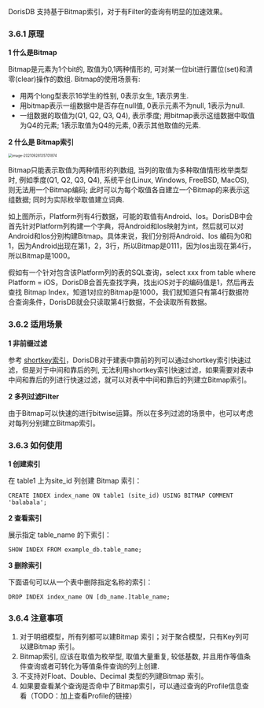 DorisDB 支持基于Bitmap索引，对于有Filter的查询有明显的加速效果。

### 3.6.1 原理

**1 什么是Bitmap**

Bitmap是元素为1个bit的, 取值为0,1两种情形的, 可对某一位bit进行置位(set)和清零(clear)操作的数组. Bitmap的使用场景有:

- 用两个long型表示16学生的性别, 0表示女生, 1表示男生.
- 用bitmap表示一组数据中是否存在null值, 0表示元素不为null, 1表示为null.
- 一组数据的取值为(Q1, Q2, Q3, Q4), 表示季度; 用bitmap表示这组数据中取值为Q4的元素; 1表示取值为Q4的元素, 0表示其他取值的元素.





**2 什么是 Bitmap索引**

<img src="/Users/zyw/Library/Application Support/typora-user-images/image-20210928135701874.png" alt="image-20210928135701874" style="zoom:50%;" />



Bitmap只能表示取值为两种情形的列数组, 当列的取值为多种取值情形枚举类型时, 例如季度(Q1, Q2, Q3, Q4),  系统平台(Linux, Windows, FreeBSD, MacOS), 则无法用一个Bitmap编码; 此时可以为每个取值各自建立一个Bitmap的来表示这组数据; 同时为实际枚举取值建立词典.



如上图所示，Platform列有4行数据，可能的取值有Android、Ios。DorisDB中会首先针对Platform列构建一个字典，将Android和Ios映射为int，然后就可以对Android和Ios分别构建Bitmap。具体来说，我们分别将Android、Ios 编码为0和1，因为Android出现在第1，2，3行，所以Bitmap是0111，因为Ios出现在第4行，所以Bitmap是1000。



假如有一个针对包含该Platform列的表的SQL查询，select xxx from table where Platform = iOS，DorisDB会首先查找字典，找出iOS对于的编码值是1，然后再去查找 Bitmap Index，知道1对应的Bitmap是1000，我们就知道只有第4行数据符合查询条件，DorisDB就会只读取第4行数据，不会读取所有数据。



### 3.6.2 适用场景

**1 非前缀过滤**

参考 [shortkey索引](https://www.kancloud.cn/dorisdb/dorisdb/2142136)，DorisDB对于建表中靠前的列可以通过shortkey索引快速过滤，但是对于中间和靠后的列, 无法利用shortkey索引快速过滤，如果需要对表中中间和靠后的列进行快速过滤，就可以对表中中间和靠后的列建立Bitmap索引。

**2 多列过滤Filter**

由于Bitmap可以快速的进行bitwise运算。所以在多列过滤的场景中，也可以考虑对每列分别建立Bitmap索引。

### 3.6.3 如何使用

**1 创建索引**

在 table1 上为site_id 列创建 Bitmap 索引：

```
CREATE INDEX index_name ON table1 (site_id) USING BITMAP COMMENT 'balabala';
```

**2 查看索引**

展示指定 table_name 的下索引：

```
SHOW INDEX FROM example_db.table_name;
```

**3 删除索引**

下面语句可以从一个表中删除指定名称的索引：

```
DROP INDEX index_name ON [db_name.]table_name;
```

### 3.6.4 注意事项

1. 对于明细模型，所有列都可以建Bitmap 索引；对于聚合模型，只有Key列可以建Bitmap 索引。
2. Bitmap索引, 应该在取值为枚举型, 取值大量重复, 较低基数, 并且用作等值条件查询或者可转化为等值条件查询的列上创建.
3. 不支持对Float、Double、Decimal 类型的列建Bitmap 索引。
4. 如果要查看某个查询是否命中了Bitmap索引，可以通过查询的Profile信息查看（TODO：加上查看Profile的链接）